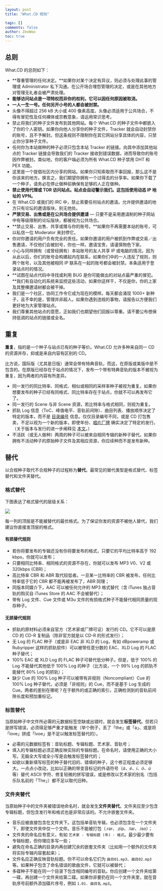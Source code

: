 ```yaml
---
layout: post
title: "What.CD 规则"

tags: []
comments: false
author: ZexWoo
toc: true
---
```


## 总则

What.CD 的总则如下：
- **尊重管理的任何决定。**如果你对某个决定有异议，则必须与处理此事的管理或 Administrator 私下沟通。在公开场合埋怨管理的决定，或是在其他地方对管理无礼者会被严肃处理。
- **能够访问站点是一项特权而非你的权利，它可以因任何原因被取消。**
- **一人一生一号。任何另开小号的人都会被封禁。**
- 头像不得超过 256 kB 大小或 400 像素高度。头像必须适用于公共场合，不得有冒犯性及任何裸体或宗教意象，请运用常识思考。
- 禁止将我们的种子文件发布到其他网站。每个 What.CD 的种子文件中都嵌入了你的个人密钥。如果你向他人分享你的种子文件，Tracker 就会自动封禁你的账号，且不予解封。但这条规则不限制你在其它网站分享具体的内容，只禁止你分享种子文件。
- 任何你为本站做种的种子必须只包含本站 Tracker 的链接。向其中添加其他站点的 Tracker 链接会导致我们的 Tracker 接收到错误数据，进而导致你的账号因作弊被封。类似地，你的客户端必须为所有 What.CD 种子禁用 DHT 和 PEX 功能。
- 这里是一个提倡社区内分享的网站。如果你只知索取而不事回报，那么这不是你该来的地方。换言之，我们期望你拥有一个过得去的分享率。如果你下载了一个种子，请务必在停止做种前确保有足够的人正在做种。
- **禁止使用代理或 TOR 访问站点。站点会自动警示我们。这包括使用动态 IP 地址的 VPN。**
- 在 What.CD 或我们的 IRC 中，禁止索要任何站点的邀请。允许提供邀请的地方只有论坛的邀请版块，别无他处。
- **严禁交易、出售或是在公共场合提供邀请** — 只要不是采用邀请制的种子网站中有等级限制的论坛版块，都被视为公共场合。
- **禁止交易、出售、共享或赠与你的账号。**如果你不再需要本站的账号，可以私信一位 Moderator 来封停它。
- 你对你邀请的用户负有完全的责任。如果你邀请的用户被抓到作弊或交易／出售邀请，不仅他们会被封号，你也一样。邀请宝贵，请谨慎物色下家。
- 小心与同样拥有（或曾经拥有）本站账号的友人共享 IP 或电脑的情况。因为从此以后，你们的账号会构建起内在联系，如果你们中的一人违反了规则，则两个账号，以及其他被相同 IP 联系在一起的账号都会被封禁。本条适用于登录站点时的情况。
- **试图在站点代码中寻找或利用 BUG 是你可能做出的对站点最严重的冒犯。**我们有自动化的系统来监控这些活动，如果你这样干，不仅是你，你的上家及其整棵邀请树都会被干掉。
- 我们是一个社区，协同工作令它成为现在的模样。每天都会涌现 1000+ 新种子，且不幸的是，管理并非超人。如果你遇到违规的事物，请报告以方便我们更好地为大家管理站点。
- 我们尊重其他站点的意愿，正如我们也期望他们回报以尊重。请不要公布想保持低调的站点的链接或全名。

## 重复

**重复**，指的是一个种子与站点已有的种子等价。What.CD 允许多种来自同一 CD 的资源并存，抑或是来自内容有区别的 CD。

比方说，国际版（尤其是日版）通常会带有特典音轨，而这，在原版或美版中是不包含的。在原版已经存在于站点的情况下，发布一个带有特典音轨的版本不被视为重复，因为两者的内容有所差异。
- 同一发行的同比特率、同格式、相似或相同的采样率种子被视为重复。如果你想要发布的种子已经有同格式、同比特率存在于站点，你就不可以再发布它了。
- 同一发行的 Scene 与非 Scene 资源，若比特率与格式相同，则视为重复。
- 抓轨 Log 信息（ToC、峰值电平、音轨前间隙）、曲目列表、播放顺序决定了特定的版本，而不是 [目录编号](https://zexwoo.github.io/catalogue_number/) 信息。仅仅目录编号不同，或是 CD 打包售卖，不足以视为一个新的版本，即使年份、[唱片厂牌](https://zexwoo.github.io/record_label/) 确实决定了特定的发行。（关于版本与发行的进一步阐释见 [本文](https://zexwoo.github.io/edition_and_release/)。）
- 不活跃（或无人做种）两周的种子可以被来自相同专辑的新种子替代。如果你拥有不活动种子的原始种子文件及其相应资源，你应续种而不是发布新种。

## 替代

以合规种子取代不合规种子的过程称为**替代**。最常见的替代类型是格式替代、标签替代和文件夹替代。

### 格式替代

下图表达了格式替代的层级关系：

![](https://opentrackers.org/whatinterviewprep.com/wp-content/uploads/2012/08/trumpchart.png)

每一列的顶层是不能被替代的最优格式。为了保证你发的资源不被他人替代，我们建议你直接发顶层的格式。

<!-- 如果你有一份无损资源，我们建议你只发 FLAC、320 和 V0 三种，因为它们不会被替代。但如果你只有 MP3 CBR 224 或 AAC 256 的有损资源，那也只能就这样发布了，只要站点现在还没有「更好」的格式，但你得理解你发布的资源可能在将来被替代。**永远不要**将你的有损文件转码成 FLAC、320 或 V0 来避免被替代，因为发布劣质转码的后果比被替代要严重得多。 -->

#### 有损替代规则

- 若你将要发布的专辑还没有你将要发布的格式，只要它的平均比特率高于 192 kbps，你就可以发布；
- 只要相同比特率、相同格式的资源不存在，你就可以发布 MP3 V0、V2 或 320kbps (CBR)；
- 高比特率 CBR 和 ABR 取代较低者。一旦某一比特率的 CBR 被发布，任何比特率低于它的 CBR 都不能再被发布了，ABR 同理；
- 同版本同媒介下，AAC 可以被任何允许的 MP3 格式替代（含 iTunes 独占音轨的购买自 iTunes Store 的 AAC 不会被替代）；
- 带有 Log 文件、Cue 文件或 M3u 文件的有损格式种子不能替代相同质量的现存种子。

#### 无损替代规则

- 抓轨的原材料必须来自官方（艺术家或厂牌可证）发行的 CD。它不可以是原 CD 的 CD-R 复制品（除非官方就是以 CD-R 的形式发行）；
- 无 Log 的 FLAC 种子（或是非 EAC 非 XLD 的 Log，有如 dBpoweramp 或 Rubyripper 这样的抓轨软件）可以被带任意分数的 EAC、XLD Log 的 FLAC 种子替代；
- 100% EAC 或 XLD Log 的 FLAC 种子可替代低分种子。但是，低于 100% 的 Log 不能替代其他低于 100% Log 的种子（比方说，一个 99% Log 的抓轨不能替代 80% Log 的抓轨）；
- 缺少 Cue 的 100% Log 种子可以被带有非规则（Noncompliant）Cue 的 100% Log 种子替代，必须是「非规则」的 Cue，而不是基于 Log 生成的 Cue。两者的差别在哪呢？在于额外的或正确的索引，正确检测到的音轨前间隙长度和预加重标记。

### 标签替代

当原始种子中文件所必需的元数据标签空缺或出错时，就会发生**标签替代**。但若只是拼写错误，必须得足够严重才能触发（举个例子，丢了「the」或「a」、或是将「love」拼成「lvoe」是不足以触发标签替代的）。
- 必需的元数据标签有：音轨标题、专辑标题、艺术家、音轨号；
- 填入的专辑标题必须正确反映实际的专辑标题。在命名时，请使用正确的大小写。无脑全大写或全小写是会触发标签替代的；
- 如欲以重新填写标签的种子替代旧的、错填的种子，这个修正程度必须足够大。一点点小改动，比如以正确的带变音标记的外语符号（*á、é、í、ó、ú* 等）替代 ASCII 字符、修复轻微的拼写错误，或是修改以艺术家的别名（包括乐队名前的「The」）都不足以取代旧种。

### 文件夹替代

当原始种子中的文件夹被错误地命名时，就会发生**文件夹替代**。文件夹应至少包含专辑标题，但包含发行年和格式也是非常应该的。不允许嵌套文件夹。
- 音乐应被直接包含在文件夹下。这包括单音轨专辑，也必须包含在一个文件夹下，即使文件夹中仅一个文件。音乐不能被打包（.rar、.zip、.tar、.iso）；
- 文件夹的命名应有意义，有如 `艺术家 - 专辑标题 (年) - 格式`。最少最少要有专辑标题，但你理应多写一些；
- 避免在命名正确的目录内再创建冗余的嵌套文件夹（比如用一个额外的文件夹将实际专辑内容套起来）；
- 文件名应正确反映音轨标题。你不可以命名它们为 `曲目01.mp3`、`曲目02.mp3` 等。如果种子包含了命名错误的歌曲文件，它就可以被替代；
- 多碟种子不能在同一个目录下包含相同编号的音轨。你应创建一个文件夹给第一碟，再创建一个文件夹给第二碟。如果你非要扔在同一个文件夹里，就在音轨序号前额外添加碟片序号，例如 `1.01. 曲目名.mp3`。